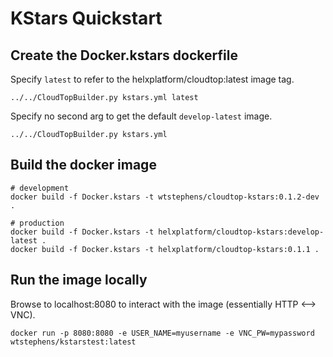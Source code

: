 # KStars Quickstart

## Create the Docker.kstars dockerfile

Specify `latest` to refer to the helxplatform/cloudtop:latest image tag.

```
../../CloudTopBuilder.py kstars.yml latest
```

Specify no second arg to get the default `develop-latest` image.
```
../../CloudTopBuilder.py kstars.yml
```

## Build the docker image
```
# development
docker build -f Docker.kstars -t wtstephens/cloudtop-kstars:0.1.2-dev .

# production
docker build -f Docker.kstars -t helxplatform/cloudtop-kstars:develop-latest .
docker build -f Docker.kstars -t helxplatform/cloudtop-kstars:0.1.1 .
```

## Run the image locally

Browse to localhost:8080 to interact with the image (essentially HTTP <--> VNC).

```
docker run -p 8080:8080 -e USER_NAME=myusername -e VNC_PW=mypassword wtstephens/kstarstest:latest
```
